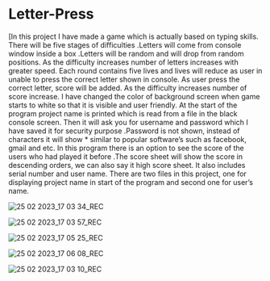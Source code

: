 # Letter-Press
[In this project I have made a game which is actually based on typing skills. There will be five stages of difficulties .Letters will come from console window inside a box .Letters will be random and will drop from random positions. As the difficulty increases number of letters increases with greater speed. Each round contains five lives and lives will reduce as user in unable to press the correct letter shown in console. As user press the correct letter, score will be added. As the difficulty increases number of score increase. I have changed the color of background screen when game starts to white so that it is visible and user friendly.
At the start of the program project name is printed which is read from a file in the black console screen.
Then it will ask you for username and password which I have saved it for security purpose .Password is not shown, instead of characters it will show * similar to popular software’s such as facebook, gmail and etc.
In this program there is an option to see the score of the users who had played it before .The score sheet will show the score in descending orders, we can also say it high score sheet. It also includes serial number and user name. There are two files in this project, one for displaying project name in start of the program and second one for user’s name.


![25 02 2023_17 03 34_REC](https://user-images.githubusercontent.com/70109681/221356420-25696be3-0856-4bde-8abf-017afaf83f3e.png)

![25 02 2023_17 03 57_REC](https://user-images.githubusercontent.com/70109681/221356424-5bafdae2-2835-43dc-906a-df31779a3881.png)

![25 02 2023_17 05 25_REC](https://user-images.githubusercontent.com/70109681/221356426-f9b76e52-a4ac-4646-9c16-c07b0c6dce87.png)

![25 02 2023_17 06 08_REC](https://user-images.githubusercontent.com/70109681/221356427-60646e83-fd7c-4233-9991-aa7970e1a531.png)

![25 02 2023_17 03 10_REC](https://user-images.githubusercontent.com/70109681/221356428-c300c1cf-46b3-4340-bcfd-7c4d75322489.png)

